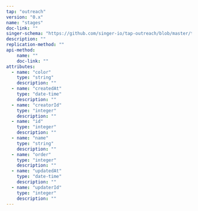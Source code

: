 ```yaml
---
tap: "outreach"
version: "0.x"
name: "stages"
doc-link: ""
singer-schema: "https://github.com/singer-io/tap-outreach/blob/master/tap_outreach/schemas/stages.json"
description: ""
replication-method: ""
api-method:
    name: ""
    doc-link: ""
attributes:
  - name: "color"
    type: "string"
    description: ""
  - name: "createdAt"
    type: "date-time"
    description: ""
  - name: "creatorId"
    type: "integer"
    description: ""
  - name: "id"
    type: "integer"
    description: ""
  - name: "name"
    type: "string"
    description: ""
  - name: "order"
    type: "integer"
    description: ""
  - name: "updatedAt"
    type: "date-time"
    description: ""
  - name: "updaterId"
    type: "integer"
    description: ""
---
```

